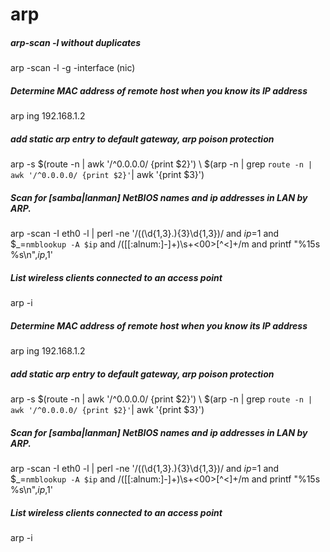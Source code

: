 # arp

##### arp-scan -l without duplicates

   arp -scan -l -g -interface (nic)

##### Determine MAC address of remote host when you know its IP address

   arp ing 192.168.1.2

##### add static arp entry to default gateway, arp poison protection

   arp  -s $(route -n | awk '/^0.0.0.0/ {print $2}') \ $(arp -n | grep `route -n | awk '/^0.0.0.0/ {print $2}'`| awk '{print $3}')

##### Scan for [samba|lanman] NetBIOS names and ip addresses in LAN by ARP.

   arp -scan -I eth0 -l | perl -ne '/((\d{1,3}\.){3}\d{1,3})/ and $ip=$1 and $_=`nmblookup -A $ip` and /([[:alnum:]-]+)\s+<00>[^<]+<ACTIVE>/m and printf "%15s  %s\n",$ip,$1'

##### List wireless clients connected to an access point

   arp  -i <interface>

##### Determine MAC address of remote host when you know its IP address

   arp ing 192.168.1.2

##### add static arp entry to default gateway, arp poison protection

   arp  -s $(route -n | awk '/^0.0.0.0/ {print $2}') \ $(arp -n | grep `route -n | awk '/^0.0.0.0/ {print $2}'`| awk '{print $3}')

##### Scan for [samba|lanman] NetBIOS names and ip addresses in LAN by ARP.

   arp -scan -I eth0 -l | perl -ne '/((\d{1,3}\.){3}\d{1,3})/ and $ip=$1 and $_=`nmblookup -A $ip` and /([[:alnum:]-]+)\s+<00>[^<]+<ACTIVE>/m and printf "%15s  %s\n",$ip,$1'

##### List wireless clients connected to an access point

   arp  -i <interface>
